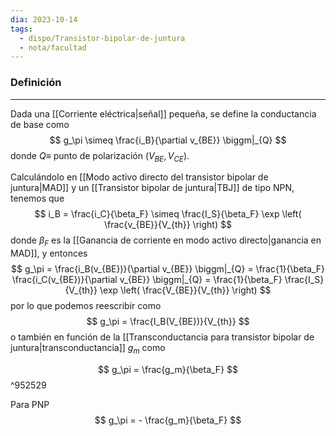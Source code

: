 ```yaml
---
dia: 2023-10-14
tags:
  - dispo/Transistor-bipolar-de-juntura
  - nota/facultad
---
```

### Definición
---
Dada una [[Corriente eléctrica|señal]] pequeña, se define la conductancia de base como $$ g_\pi \simeq \frac{i_B}{\partial v_{BE}} \biggm|_{Q} $$ donde $Q \equiv$  punto de polarización  $(V_{BE}, V_{CE})$.

Calculándolo en [[Modo activo directo del transistor bipolar de juntura|MAD]] y un [[Transistor bipolar de juntura|TBJ]] de tipo NPN, tenemos que $$ i_B = \frac{i_C}{\beta_F} \simeq \frac{I_S}{\beta_F} \exp \left( \frac{v_{BE}}{V_{th}} \right) $$ donde $\beta_F$ es la [[Ganancia de corriente en modo activo directo|ganancia en MAD]], y entonces $$ g_\pi = \frac{i_B(v_{BE})}{\partial v_{BE}} \biggm|_{Q} = \frac{1}{\beta_F} \frac{i_C(v_{BE})}{\partial v_{BE}} \biggm|_{Q} = \frac{1}{\beta_F} \frac{I_S}{V_{th}} \exp \left( \frac{V_{BE}}{V_{th}} \right) $$ por lo que podemos reescribir como $$ g_\pi = \frac{I_B(V_{BE})}{V_{th}} $$ o también en función de la [[Transconductancia para transistor bipolar de juntura|transconductancia]] $g_m$ como 

$$ g_\pi = \frac{g_m}{\beta_F} $$ ^952529

Para PNP $$ g_\pi = - \frac{g_m}{\beta_F} $$